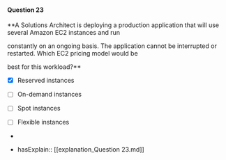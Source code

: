 #### Question  23


**A Solutions Architect is deploying a production application that will use several Amazon EC2 instances and run

constantly on an ongoing basis. The application cannot be interrupted or restarted. Which EC2 pricing model would be

best for this workload?**


- [x] Reserved instances


- [ ] On-demand instances


- [ ] Spot instances


- [ ] Flexible instances


*

- hasExplain:: [[explanation_Question  23.md]]